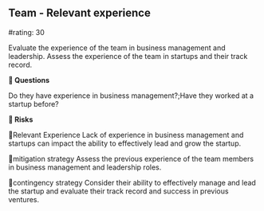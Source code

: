 

## Team - Relevant experience

#rating: 30


Evaluate the experience of the team in business management and leadership. Assess the experience of the team in startups and their track record.

**💭 Questions**

Do they have experience in business management?;Have they worked at a startup before?

**🚨 Risks**

🚨Relevant Experience
Lack of experience in business management and startups can impact the ability to effectively lead and grow the startup.

🚨mitigation strategy
Assess the previous experience of the team members in business management and leadership roles.

🚨contingency strategy
Consider their ability to effectively manage and lead the startup and evaluate their track record and success in previous ventures.




